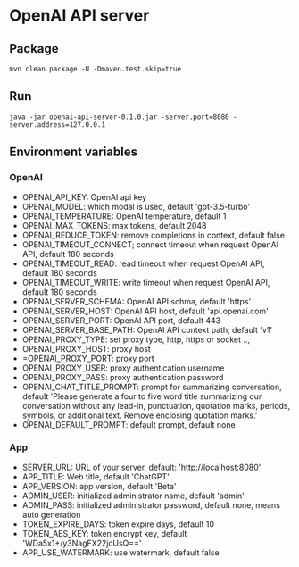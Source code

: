 # OpenAI API server

## Package

```shell
mvn clean package -U -Dmaven.test.skip=true 
```

## Run

```shell
java -jar openai-api-server-0.1.0.jar -server.port=8080 -server.address=127.0.0.1
```

## Environment variables

### OpenAI

- OPENAI_API_KEY: OpenAI api key
- OPENAI_MODEL: which modal is used, default 'gpt-3.5-turbo'
- OPENAI_TEMPERATURE: OpenAI temperature, default 1
- OPENAI_MAX_TOKENS: max tokens, default 2048
- OPENAI_REDUCE_TOKEN: remove completions in context, default false
- OPENAI_TIMEOUT_CONNECT; connect timeout when request OpenAI API, default 180 seconds
- OPENAI_TIMEOUT_READ: read timeout when request OpenAI API, default 180 seconds
- OPENAI_TIMEOUT_WRITE: write timeout when request OpenAI API, default 180 seconds
- OPENAI_SERVER_SCHEMA: OpenAI API schma, default 'https'
- OPENAI_SERVER_HOST: OpenAI API host, default 'api.openai.com'
- OPENAI_SERVER_PORT: OpenAI API port, default 443
- OPENAI_SERVER_BASE_PATH: OpenAI API context path, default 'v1'
- OPENAI_PROXY_TYPE: set proxy type, http, https or socket ..,
- OPENAI_PROXY_HOST: proxy host
- =OPENAI_PROXY_PORT: proxy port
- OPENAI_PROXY_USER: proxy authentication username
- OPENAI_PROXY_PASS: proxy authentication password
- OPENAI_CHAT_TITLE_PROMPT: prompt for summarizing conversation, default 'Please generate a four to five word title summarizing our conversation without any lead-in, punctuation, quotation marks, periods, symbols, or additional text. Remove enclosing quotation marks.'
- OPENAI_DEFAULT_PROMPT: default prompt, default none

### App

- SERVER_URL: URL of your server, default: 'http://localhost:8080'
- APP_TITLE: Web title, default 'ChatGPT'
- APP_VERSION: app version, default 'Beta'
- ADMIN_USER: initialized administrator name, default 'admin'
- ADMIN_PASS: initialized administrator password, default none, means auto generation
- TOKEN_EXPIRE_DAYS: token expire days, default 10
- TOKEN_AES_KEY: token encrypt key, default 'WDa5x1+/y3NagFX22jcUsQ=='
- APP_USE_WATERMARK: use watermark, default false


